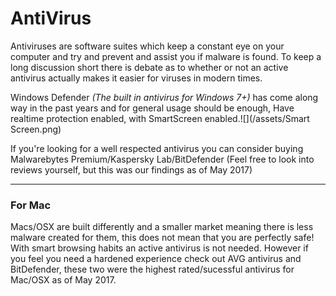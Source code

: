 # **AntiVirus**

Antiviruses are software suites which keep a constant eye on your computer and try and prevent and assist you if malware is found. To keep a long discussion short there is debate as to whether or not an active antivirus actually makes it easier for viruses in modern times. 

Windows Defender _\(The built in antivirus for Windows 7+\)_ has come along way in the past years and for general usage should be enough, Have realtime protection enabled, with SmartScreen enabled.![](/assets/Smart Screen.png)

If you're looking for a well respected antivirus you can consider buying Malwarebytes Premium/Kaspersky Lab/BitDefender \(Feel free to look into reviews yourself, but this was our findings as of May 2017\)

---

### For Mac

Macs/OSX are built differently and a smaller market meaning there is less malware created for them, this does not mean that you are perfectly safe! With smart browsing habits an active antivirus is not needed. However if you feel you need a hardened experience check out AVG antivirus and BitDefender, these two were the highest rated/sucessful antivirus  for Mac/OSX as of May 2017.

# 



